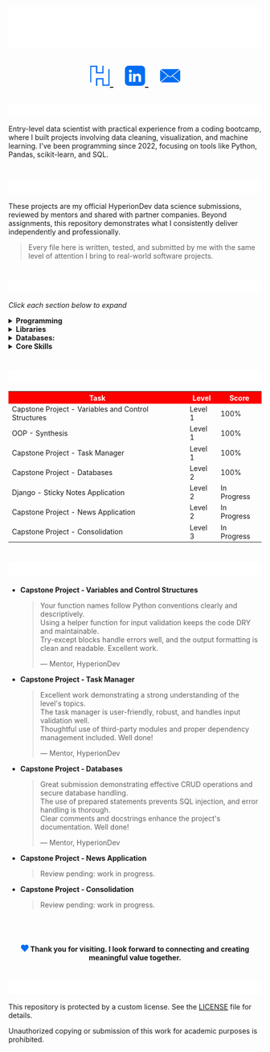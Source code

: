 <h1 align="center">
  <img src="https://github.com/ChristiaanCronje/HyperionDev/blob/main/IGNORE/Headers/Heading.svg" alt="Christiaan Cronje"/><br>
  
  <p align="center">
    <a href="https://www.hyperiondev.com/portfolio/XS25040017890/">
      <img width="40px" alt="Portfolio" title="Portfolio" src="https://github.com/ChristiaanCronje/HyperionDev/blob/main/IGNORE/Socials/HyperionDev.png"/>
    </a>
    &#8287;&#8287;
    <a href="https://www.linkedin.com/in/xandersteyn/">
      <img width="40px" alt="LinkedIn" title="LinkedIn" src="https://github.com/ChristiaanCronje/HyperionDev/blob/main/IGNORE/Socials/LinkedIn.png"/>
    </a>
    &#8287;&#8287;
    <a href="mailto:christiaancronje90@gmail.com">
      <img width="40px" alt="Email" title="Email" src="https://github.com/ChristiaanCronje/HyperionDev/blob/main/IGNORE/Socials/Email.png"/>
    </a>
  </p>
</h1>

<img src="https://github.com/ChristiaanCronje/HyperionDev/blob/main/IGNORE/Headers/About%20Me.svg" alt="About Me" height="25px"/>

Entry-level data scientist with practical experience from a coding bootcamp, where I built projects involving data cleaning, visualization, and machine learning. I've been programming since 2022, focusing on tools like Python, Pandas, scikit-learn, and SQL.

<h1></h1>

<img src="https://github.com/ChristiaanCronje/HyperionDev/blob/main/IGNORE/Headers/Why%20This%20Repository%20Exists.svg" alt="Why This Repository Exists" height="30"/>

These projects are my official HyperionDev data science submissions, reviewed by mentors and shared with partner companies. Beyond assignments, this repository demonstrates what I consistently deliver independently and professionally.

> Every file here is written, tested, and submitted by me with the same level of attention I bring to real-world software projects.

<h1></h1>

<img src="https://github.com/ChristiaanCronje/HyperionDev/blob/main/IGNORE/Headers/Tech%20Stack.svg" alt="Tech Stack" height="25px"/>

*Click each section below to expand*  

<details>
  <summary><strong>Programming</strong></summary>

&#8287;**Languages:**<br>
&#8287;&#8287;• Python<br>
&#8287;&#8287;• SQL
</details>

<details>
  <summary><strong>Libraries</strong></summary>

&#8287;**Data Analysis:**<br>
&#8287;&#8287;• Pandas<br>
&#8287;&#8287;• NumPy

&#8287;**Data Visualisation:**<br>
&#8287;&#8287;• Matplotlib<br>
&#8287;&#8287;• Seaborn<br>
&#8287;&#8287;• Jupyter Notebook<br>
&#8287;&#8287;• Tableau

&#8287;**Machine Learning & AI:**<br>
&#8287;&#8287;• Scikit-learn
</details>

<details>
  <summary><strong>Databases:</strong></summary>

&#8287;**Relational:**<br>
&#8287;&#8287;• MySQL<br>
&#8287;&#8287;• SQLite

&#8287;**Data Sources**<br>
&#8287;&#8287;• JSON<br>
&#8287;&#8287;• XML
</details>

<details>
  <summary><strong>Core Skills</strong></summary>
&#8287;&#8287;• Data Visualisation<br>
&#8287;&#8287;• Data Analysis<br>
&#8287;&#8287;• Data Cleaning<br>
&#8287;&#8287;• Preprocessing<br>
&#8287;&#8287;• Supervised Machine Learning<br>
&#8287;&#8287;• Neural networks<br>  
&#8287;&#8287;• Unsupervised Machine Learning

  
</details>

<h1></h1>

<img src="https://github.com/ChristiaanCronje/HyperionDev/blob/main/IGNORE/Headers/Task%20Scores.svg" alt="Task Scores" height="25px"/>

<table>
  <tr>
    <th style="background-color: red; color: white">Task</th>
    <th style="background-color: red; color: white">Level</th>
    <th style="background-color: red; color: white">Score</th>
  </tr>
  <tr>
    <td>Capstone Project - Variables and Control Structures</td>
    <td>Level 1</td>
    <td>100%</td>
  </tr>
  <tr>
    <td>OOP - Synthesis</td>
    <td>Level 1</td>
    <td>100%</td>
  </tr>
  <tr>
    <td>Capstone Project - Task Manager</td>
    <td>Level 1</td>
    <td>100%</td>
  </tr>
  <tr>
    <td>Capstone Project - Databases</td>
    <td>Level 2</td>
    <td>100%</td>
  </tr>
  <tr>
    <td>Django - Sticky Notes Application</td>
    <td>Level 2</td>
    <td>In Progress</td>
  </tr>
  <tr>
    <td>Capstone Project - News Application</td>
    <td>Level 2</td>
    <td>In Progress</td>
  </tr>
  <tr>
    <td>Capstone Project - Consolidation</td>
    <td>Level 3</td>
    <td>In Progress</td>
  </tr>
</table>


<h1></h1>

<img src="https://github.com/ChristiaanCronje/HyperionDev/blob/main/IGNORE/Headers/What%20Reviewers%20Say.svg" alt="What Reviewers Say" height="30px"/>

- **Capstone Project - Variables and Control Structures**  
  > Your function names follow Python conventions clearly and descriptively.  
  > Using a helper function for input validation keeps the code DRY and maintainable.  
  > Try-except blocks handle errors well, and the output formatting is clean and readable. Excellent work.  
  >  
  > — Mentor, HyperionDev

- **Capstone Project - Task Manager**  
  > Excellent work demonstrating a strong understanding of the level's topics.  
  > The task manager is user-friendly, robust, and handles input validation well.  
  > Thoughtful use of third-party modules and proper dependency management included. Well done!  
  >  
  > — Mentor, HyperionDev

- **Capstone Project - Databases**  
  > Great submission demonstrating effective CRUD operations and secure database handling.  
  > The use of prepared statements prevents SQL injection, and error handling is thorough.  
  > Clear comments and docstrings enhance the project's documentation. Well done!  
  >  
  > — Mentor, HyperionDev

- **Capstone Project - News Application**  
  > Review pending: work in progress.

- **Capstone Project - Consolidation**  
  > Review pending: work in progress.

<h1></h1><br>

 <p align="center">
  <img width="15px" alt="Thank You!" title="Thank You!" src="https://github.com/ChristiaanCronje/HyperionDev/blob/main/IGNORE/Icons/Heart.png" />
  <strong>Thank you for visiting. I look forward to connecting and creating meaningful value together.</strong>
</p>

<h1></h1>

<img src="https://github.com/ChristiaanCronje/HyperionDev/blob/main/IGNORE/Headers/License.svg" alt="License" height="25px"/>

This repository is protected by a custom license. See the [LICENSE](LICENSE) file for details.

Unauthorized copying or submission of this work for academic purposes is prohibited.
